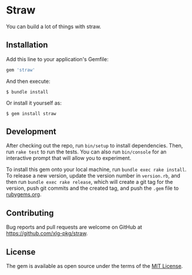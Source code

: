# Straw

You can build a lot of things with straw.

## Installation

Add this line to your application's Gemfile:

```ruby
gem 'straw'
```

And then execute:

    $ bundle install

Or install it yourself as:

    $ gem install straw

## Development

After checking out the repo, run `bin/setup` to install dependencies. Then, run `rake test` to run the tests. You can also run `bin/console` for an interactive prompt that will allow you to experiment.

To install this gem onto your local machine, run `bundle exec rake install`. To release a new version, update the version number in `version.rb`, and then run `bundle exec rake release`, which will create a git tag for the version, push git commits and the created tag, and push the `.gem` file to [rubygems.org](https://rubygems.org).

## Contributing

Bug reports and pull requests are welcome on GitHub at https://github.com/xlg-pkg/straw.

## License

The gem is available as open source under the terms of the [MIT License](https://opensource.org/licenses/MIT).
